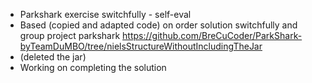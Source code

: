 * Parkshark exercise switchfully - self-eval
* Based (copied and adapted code) on order solution switchfully and group project parkshark https://github.com/BreCuCoder/ParkShark-byTeamDuMBO/tree/nielsStructureWithoutIncludingTheJar
* (deleted the jar)
* Working on completing the solution
